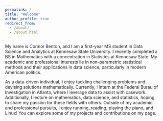 ```yaml
---
permalink: /
title: "Welcome"
author_profile: true
redirect_from: 
  - /about/
  - /about.html
---
```


My name is Connor Benton, and I am a first-year MS student in Data Science and Analytics at Kennesaw State University. I recently completed a BS in Mathematics with a concentration in Statistics at Kennesaw State. My academic and professional interests lie in non-parametric statistical methods and their applications in data science, particularly in modern American politics. 

As a data-driven individual, I enjoy tackling challenging problems and devising solutions mathematically. Currently, I intern at the Federal Burau of Investigation in Atlanta, where I leverage data to assist with casework. Additionally, I lecture on mathematics, data science, and statistics, hoping to share my passion for these fields with others. Outside of my academic and professional pursuits, I enjoy running, reading, playing the piano, and Linux! You can explore some of my projects and contributions on my page.